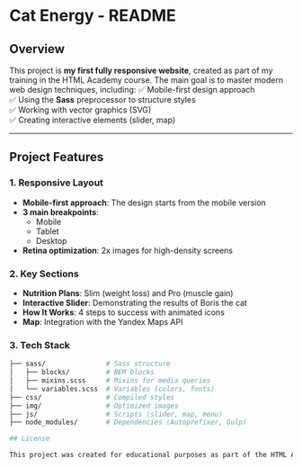 # Cat Energy - README

## Overview
This project is **my first fully responsive website**, created as part of my training in the HTML Academy course. The main goal is to master modern web design techniques, including:
✅ Mobile-first design approach  
✅ Using the **Sass** preprocessor to structure styles  
✅ Working with vector graphics (SVG)  
✅ Creating interactive elements (slider, map)  

---

## Project Features

### 1. Responsive Layout
- **Mobile-first approach**: The design starts from the mobile version
- **3 main breakpoints**:  
  - Mobile
  - Tablet
  - Desktop
- **Retina optimization**: 2x images for high-density screens

### 2. Key Sections
- **Nutrition Plans**: Slim (weight loss) and Pro (muscle gain)
- **Interactive Slider**: Demonstrating the results of Boris the cat
- **How It Works**: 4 steps to success with animated icons
- **Map**: Integration with the Yandex Maps API

### 3. Tech Stack
```bash
├── sass/               # Sass structure
│   ├── blocks/         # BEM blocks
│   ├── mixins.scss     # Mixins for media queries
│   └── variables.scss  # Variables (colors, fonts)
├── css/                # Compiled styles
├── img/                # Optimized images
├── js/                 # Scripts (slider, map, menu)
├── node_modules/       # Dependencies (Autoprefixer, Gulp)

## License

This project was created for educational purposes as part of the HTML Academy course. The code is free to study and modify.